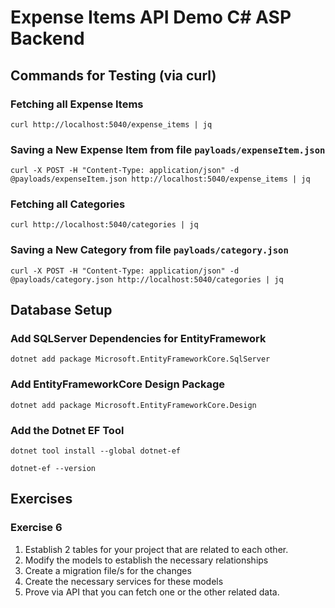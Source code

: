 # Expense Items API Demo C# ASP Backend

## Commands for Testing (via curl)

### Fetching all Expense Items

```
curl http://localhost:5040/expense_items | jq
```

### Saving a New Expense Item from file `payloads/expenseItem.json`

```
curl -X POST -H "Content-Type: application/json" -d @payloads/expenseItem.json http://localhost:5040/expense_items | jq
```

### Fetching all Categories

```
curl http://localhost:5040/categories | jq
```

### Saving a New Category from file `payloads/category.json`

```
curl -X POST -H "Content-Type: application/json" -d @payloads/category.json http://localhost:5040/categories | jq
```

## Database Setup

### Add SQLServer Dependencies for EntityFramework

```
dotnet add package Microsoft.EntityFrameworkCore.SqlServer
```

### Add EntityFrameworkCore Design Package

```
dotnet add package Microsoft.EntityFrameworkCore.Design
```

### Add the Dotnet EF Tool

```
dotnet tool install --global dotnet-ef
```

```
dotnet-ef --version
```

## Exercises

### Exercise 6

1. Establish 2 tables for your project that are related to each other.
2. Modify the models to establish the necessary relationships
3. Create a migration file/s for the changes
4. Create the necessary services for these models
5. Prove via API that you can fetch one or the other related data.